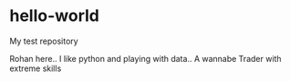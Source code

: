 # hello-world
My test repository

Rohan here.. I like python and playing with data.. 
A wannabe Trader with extreme skills
